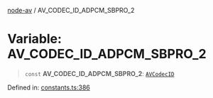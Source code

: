 [node-av](../globals.md) / AV\_CODEC\_ID\_ADPCM\_SBPRO\_2

# Variable: AV\_CODEC\_ID\_ADPCM\_SBPRO\_2

> `const` **AV\_CODEC\_ID\_ADPCM\_SBPRO\_2**: [`AVCodecID`](../type-aliases/AVCodecID.md)

Defined in: [constants.ts:386](https://github.com/seydx/av/blob/f8631fc881b394300b1479f511d55cf1c370a87f/src/constants/constants.ts#L386)
